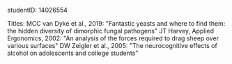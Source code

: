 studentID: 14026554

Titles:
MCC van Dyke et al., 2019: "Fantastic yeasts and where to find them: the hidden diversity of dimorphic fungal pathogens"
JT Harvey, Applied Ergonomics, 2002: "An analysis of the forces required to drag sheep over various surfaces"
DW Zeigler et al., 2005: "The neurocognitive effects of alcohol on adolescents and college students"
